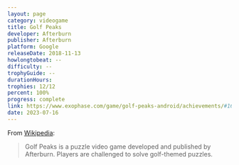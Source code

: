 ```yaml
---
layout: page
category: videogame
title: Golf Peaks
developer: Afterburn
publisher: Afterburn
platform: Google
releaseDate: 2018-11-13
howlongtobeat: --
difficulty: --
trophyGuide: --
durationHours:
trophies: 12/12
percent: 100%
progress: complete
link: https://www.exophase.com/game/golf-peaks-android/achievements/#1644034
date: 2023-07-16
---
```


From [Wikipedia](https://en.wikipedia.org/wiki/Golf_Peaks):

> Golf Peaks is a puzzle video game developed and published by Afterburn. Players are challenged to solve golf-themed puzzles.
